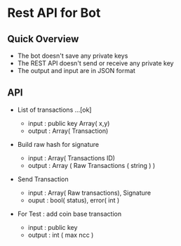 # Rest API for Bot

## Quick Overview

* The bot doesn't save any private keys
* The REST API doesn't send or receive any private key
* The output and input are in JSON format


## API

* List of transactions ...[ok]
  - input : public key Array( x,y)
  - output : Array( Transaction) 
* Build raw hash for signature 
  - input : Array( Transactions ID)
  - output : Array ( Raw Transactions ( string ) )
* Send Transaction 
  - input : Array( Raw transactions), Signature 
  - ouput : bool( status), error( int ) 

* For Test : add coin base transaction
  - input : public key
  - output : int ( max ncc )